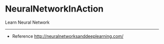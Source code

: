 # NeuralNetworkInAction
Learn Neural Network

***
* Reference
http://neuralnetworksanddeeplearning.com/
